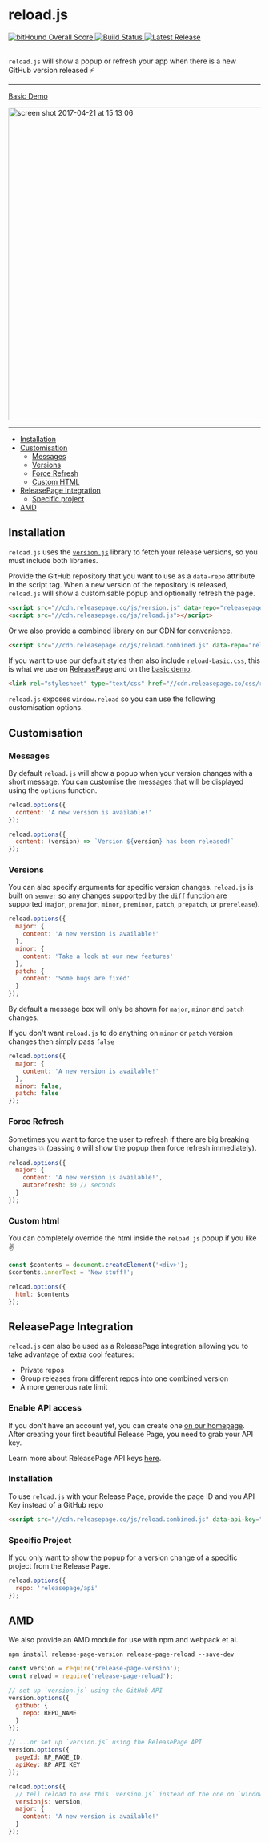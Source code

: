 # reload.js

<div>
  <a href="https://www.bithound.io/github/ReleasePage/reload.js">
    <img src="https://www.bithound.io/github/ReleasePage/reload.js/badges/score.svg" alt="bitHound Overall Score">
  </a>

  <a href="https://circleci.com/gh/ReleasePage/reload.js">
    <img src="https://circleci.com/gh/ReleasePage/reload.js.svg?style=shield&circle-token=e81abb767be091a83e8675d74a2171d557d45e5d" alt="Build Status"/>
  </a>

  <a href="http://reloadjs.releasepage.co">
    <img src="http://api.releasepage.co/v1/pages/7fa436a3-cdc2-4047-add0-b5a216a75bd0/badge.svg?apiKey=live.x7izhEzWeaeKRepW" alt="Latest Release">
  </a>

  <br/>
  <br/>
</div>

`reload.js` will show a popup or refresh your app when there is a new GitHub version released ⚡️

---

[Basic Demo][1]

<img width="624" alt="screen shot 2017-04-21 at 15 13 06" src="https://cloud.githubusercontent.com/assets/1462828/25269006/18d9f37e-26a5-11e7-87b7-ce79d0b50892.png">

---

- [Installation](#installation)
- [Customisation](#customisation)
  - [Messages](#messages)
  - [Versions](#versions)
  - [Force Refresh](#force-refresh)
  - [Custom HTML](#custom-html)
- [ReleasePage Integration](#releasepage-integration)
  - [Specific project](#specific-project)
- [AMD](#amd)

## Installation

`reload.js` uses the [`version.js`][4] library to fetch your release versions, so you must include both libraries.

Provide the GitHub repository that you want to use as a `data-repo` attribute in the script tag. When a new version of the repository is released, `reload.js` will show a customisable popup and optionally refresh the page.


```html
<script src="//cdn.releasepage.co/js/version.js" data-repo="releasepage/version"></script>
<script src="//cdn.releasepage.co/js/reload.js"></script>
```

Or we also provide a combined library on our CDN for convenience.

```html
<script src="//cdn.releasepage.co/js/reload.combined.js" data-repo="releasepage/version"></script>
```

If you want to use our default styles then also include `reload-basic.css`, this is what we use on [ReleasePage][3] and on the [basic demo][1].

```html
<link rel="stylesheet" type="text/css" href="//cdn.releasepage.co/css/reload-basic.css">
```

`reload.js` exposes `window.reload` so you can use the following customisation options.

## Customisation

### Messages
By default `reload.js` will show a popup when your version changes with a short message. You can customise the messages that will be displayed using the `options` function.

```js
reload.options({
  content: 'A new version is available!'
});

reload.options({
  content: (version) => `Version ${version} has been released!`
});
```

### Versions

You can also specify arguments for specific version changes. `reload.js` is built on [`semver`][5] so any changes supported by the [`diff`][6] function are supported (`major`, `premajor`, `minor`, `preminor`, `patch`, `prepatch`, or `prerelease`).

```js
reload.options({
  major: {
    content: 'A new version is available!'
  },
  minor: {
    content: 'Take a look at our new features'
  },
  patch: {
    content: 'Some bugs are fixed'
  }
});
```

By default a message box will only be shown for `major`, `minor` and `patch` changes.

If you don't want `reload.js` to do anything on `minor` or `patch` version changes then simply pass `false`

```js
reload.options({
  major: {
    content: 'A new version is available!'
  },
  minor: false,
  patch: false
});
```

### Force Refresh

Sometimes you want to force the user to refresh if there are big breaking changes 💥 (passing `0` will show the popup then force refresh immediately).

```js
reload.options({
  major: {
    content: 'A new version is available!',
    autorefresh: 30 // seconds
  }
});
```

### Custom html

You can completely override the html inside the `reload.js` popup if you like ✌️

```js
const $contents = document.createElement('<div>');
$contents.innerText = 'New stuff!';

reload.options({
  html: $contents
});
```

## ReleasePage Integration

`reload.js` can also be used as a ReleasePage integration allowing you to take advantage of extra cool features:

- Private repos
- Group releases from different repos into one combined version
- A more generous rate limit

### Enable API access

If you don't have an account yet, you can create one [on our homepage][3]. After creating your first beautiful Release Page, you need to grab your API key.

Learn more about ReleasePage API keys [here][7].

### Installation

To use `reload.js` with your Release Page, provide the page ID and you API Key instead of a GitHub repo

```html
<script src="//cdn.releasepage.co/js/reload.combined.js" data-api-key="<API_KEY>" data-page-id="<PAGE_ID>"></script>
```

### Specific Project

If you only want to show the popup for a version change of a specific project from the Release Page.

```js
reload.options({
  repo: 'releasepage/api'
});
```

## AMD

We also provide an AMD module for use with npm and webpack et al.

```npm install release-page-version release-page-reload --save-dev```

```js
const version = require('release-page-version');
const reload = require('release-page-reload');

// set up `version.js` using the GitHub API
version.options({
  github: {
    repo: REPO_NAME
  }
});

// ...or set up `version.js` using the ReleasePage API
version.options({
  pageId: RP_PAGE_ID,
  apiKey: RP_API_KEY
});

reload.options({
  // tell reload to use this `version.js` instead of the one on `window`
  versionjs: version,
  major: {
    content: 'A new version is available!'
  }
});

```

[1]: http://codepen.io/Jivings/pen/yMmLde
[3]: https://releasepage.co
[4]: https://github.com/ReleasePage/version.js
[5]: https://github.com/npm/node-semver
[6]: https://github.com/npm/node-semver#comparison
[7]: https://help.releasepage.co/api
